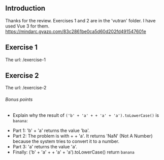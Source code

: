 Introduction
---
Thanks for the review. Exercises 1 and 2 are in the 'vutran' folder. I have used Vue 3 for them.
https://mindarc.gyazo.com/83c2861be0ca5d60d202fd491547601e

Exercise 1
---
The url: /exercise-1

Exercise 2
---
The url: /exercise-2

###### Bonus points

* Explain why the result of `('b' + 'a' + + 'a' + 'a').toLowerCase()` is `banana`:
- Part 1: 'b' + 'a' returns the value 'ba'.
- Part 2: The problem is with + + 'a'. It returns 'NaN' (Not A Number) because the system tries to convert it to a number.
- Part 3: 'a' returns the value 'a'.
- Finally: ('b' + 'a' + + 'a' + 'a').toLowerCase() return `banana`

